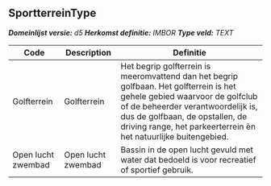 ﻿## SportterreinType

*__Domeinlijst versie:__ d5*
*__Herkomst definitie:__ IMBOR*
*__Type veld:__ TEXT*

|__Code__ |__Description__ |__Definitie__	|
|	---	|	---	|   ---	| 
| Golfterrein | Golfterrein | Het begrip golfterrein is meeromvattend dan het begrip golfbaan. Het golfterrein is het gehele gebied waarvoor de golfclub of de beheerder verantwoordelijk is, dus de golfbaan, de opstallen, de driving range, het parkeerterrein èn het natuurlijke buitengebied. |
| Open lucht zwembad | Open lucht zwembad | Bassin in de open lucht gevuld met water dat bedoeld is voor recreatief of sportief gebruik. |
